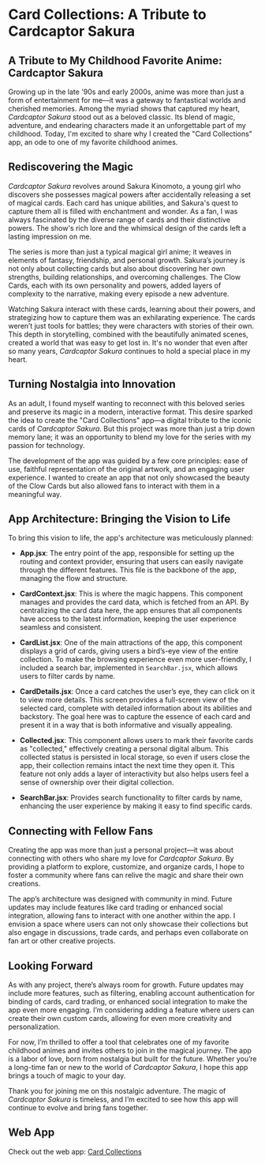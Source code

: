# Card Collections: A Tribute to Cardcaptor Sakura

## A Tribute to My Childhood Favorite Anime: Cardcaptor Sakura

Growing up in the late '90s and early 2000s, anime was more than just a form of entertainment for me—it was a gateway to fantastical worlds and cherished memories. Among the myriad shows that captured my heart, *Cardcaptor Sakura* stood out as a beloved classic. Its blend of magic, adventure, and endearing characters made it an unforgettable part of my childhood. Today, I'm excited to share why I created the "Card Collections" app, an ode to one of my favorite childhood animes.

## Rediscovering the Magic

*Cardcaptor Sakura* revolves around Sakura Kinomoto, a young girl who discovers she possesses magical powers after accidentally releasing a set of magical cards. Each card has unique abilities, and Sakura's quest to capture them all is filled with enchantment and wonder. As a fan, I was always fascinated by the diverse range of cards and their distinctive powers. The show's rich lore and the whimsical design of the cards left a lasting impression on me.

The series is more than just a typical magical girl anime; it weaves in elements of fantasy, friendship, and personal growth. Sakura’s journey is not only about collecting cards but also about discovering her own strengths, building relationships, and overcoming challenges. The Clow Cards, each with its own personality and powers, added layers of complexity to the narrative, making every episode a new adventure.

Watching Sakura interact with these cards, learning about their powers, and strategizing how to capture them was an exhilarating experience. The cards weren’t just tools for battles; they were characters with stories of their own. This depth in storytelling, combined with the beautifully animated scenes, created a world that was easy to get lost in. It's no wonder that even after so many years, *Cardcaptor Sakura* continues to hold a special place in my heart.

## Turning Nostalgia into Innovation

As an adult, I found myself wanting to reconnect with this beloved series and preserve its magic in a modern, interactive format. This desire sparked the idea to create the "Card Collections" app—a digital tribute to the iconic cards of *Cardcaptor Sakura*. But this project was more than just a trip down memory lane; it was an opportunity to blend my love for the series with my passion for technology.

The development of the app was guided by a few core principles: ease of use, faithful representation of the original artwork, and an engaging user experience. I wanted to create an app that not only showcased the beauty of the Clow Cards but also allowed fans to interact with them in a meaningful way.

## App Architecture: Bringing the Vision to Life

To bring this vision to life, the app's architecture was meticulously planned:

- **App.jsx**: The entry point of the app, responsible for setting up the routing and context provider, ensuring that users can easily navigate through the different features. This file is the backbone of the app, managing the flow and structure.

- **CardContext.jsx**: This is where the magic happens. This component manages and provides the card data, which is fetched from an API. By centralizing the card data here, the app ensures that all components have access to the latest information, keeping the user experience seamless and consistent.

- **CardList.jsx**: One of the main attractions of the app, this component displays a grid of cards, giving users a bird’s-eye view of the entire collection. To make the browsing experience even more user-friendly, I included a search bar, implemented in `SearchBar.jsx`, which allows users to filter cards by name.

- **CardDetails.jsx**: Once a card catches the user’s eye, they can click on it to view more details. This screen provides a full-screen view of the selected card, complete with detailed information about its abilities and backstory. The goal here was to capture the essence of each card and present it in a way that is both informative and visually appealing.

- **Collected.jsx**: This component allows users to mark their favorite cards as "collected," effectively creating a personal digital album. This collected status is persisted in local storage, so even if users close the app, their collection remains intact the next time they open it. This feature not only adds a layer of interactivity but also helps users feel a sense of ownership over their digital collection.

- **SearchBar.jsx**: Provides search functionality to filter cards by name, enhancing the user experience by making it easy to find specific cards.

## Connecting with Fellow Fans

Creating the app was more than just a personal project—it was about connecting with others who share my love for *Cardcaptor Sakura*. By providing a platform to explore, customize, and organize cards, I hope to foster a community where fans can relive the magic and share their own creations.

The app’s architecture was designed with community in mind. Future updates may include features like card trading or enhanced social integration, allowing fans to interact with one another within the app. I envision a space where users can not only showcase their collections but also engage in discussions, trade cards, and perhaps even collaborate on fan art or other creative projects.

## Looking Forward

As with any project, there’s always room for growth. Future updates may include more features, such as filtering, enabling account authentication for binding of cards, card trading, or enhanced social integration to make the app even more engaging. I’m considering adding a feature where users can create their own custom cards, allowing for even more creativity and personalization.

For now, I’m thrilled to offer a tool that celebrates one of my favorite childhood animes and invites others to join in the magical journey. The app is a labor of love, born from nostalgia but built for the future. Whether you’re a long-time fan or new to the world of *Cardcaptor Sakura*, I hope this app brings a touch of magic to your day.

Thank you for joining me on this nostalgic adventure. The magic of *Cardcaptor Sakura* is timeless, and I’m excited to see how this app will continue to evolve and bring fans together.

## Web App

Check out the web app: [Card Collections](https://cardcaptor-sakura-cards.netlify.app)
